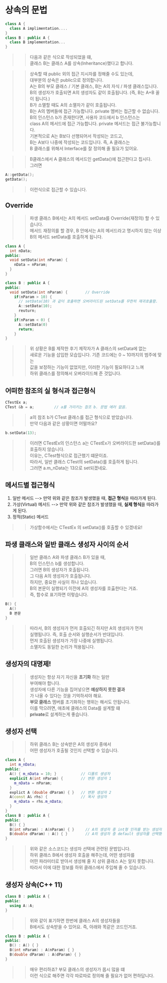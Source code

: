 # 상속의 문법 

```C++
class A {
  class A implimentation....
}
class B : public A {
  class B implementation...
}
```
>> 다음과 같은 식으로 작성되었을 떄,  
>> 클래스 B는 클래스 A를 상속(Inheritance)했다고 합니다.  

>> 상속할 때 public 외의 접근 지시자를 정해줄 수도 있는데,  
>> 대부분의 상속은 public으로 정의합니다.  
>> A는 B의 부모 클래스 / 기본 클래스, B는 A의 자식 / 파생 클래스입니다.  
>> B의 생성자가 호출되면 A의 생성자도 같이 호출됩니다. (즉, B는 A+B 꼴이 됩니다.)  
>> B가 소멸할 때도 A의 소멸자가 같이 호출됩니다.  
>> B는 A의 멤버들에 접근 가능합니다. private 멤버는 접근할 수 없습니다.  
>> B의 인스턴스 b가 존재한다면, 사용자 코드에서 b 인스턴스는  
>> class A의 메서드에 접근 가능합니다. private 메서드는 접근 불가능합니다.  
>> 기본적으로 A는 B보다 선행되어서 작성되는 코드고,  
>> B는 A보다 나중에 작성되는 코드입니다. 즉, A 클래스는  
>> B 클래스를 위해서 Interface를 잘 정의해 줄 필요가 있어요.  


>> B클래스에서 A 클래스의 메서드인 getData()에 접근한다고 칩시다.  
>> 그러면 
```C++
A::getData();
getData();
```
>> 이런식으로 접근할 수 있습니다.  


## Override
>> 파생 클래스 B에서는 A의 메서드 setData를 Override(재정의) 할 수 있습니다.  
>> 메서드 재정의를 할 경우, B 안에서는 A의 메서드라고 명시하지 않는 이상  
>> B의 메서드 setData를 호출하게 됩니다.
```C++
class A {
  int nData;
public:
  void setData(int nParam) {
    nData = nParam;
  }
}

class B : public A {
public:
  void setData(int nParam) {        // Override
    if(nParam > 10) {
      // setData(10) 과 같이 호출하면 오버라이드된 setData를 무한히 재귀호출함.  주의!
      A::setData(10);
      reuturn;
    }
    if(nParam < 0) {
      A::setData(0)
      return;
    }
}
```
>> 위 상황은 B를 제작한 후기 제작자가 A 클래스의 setData에 없는    
>> 새로운 기능을 삽입한 모습입니다. 기존 코드에는 0 ~ 10까지의 범주에 맞는     
>> 값을 보정하는 기능이 없었지만, 이러한 기능이 필요하다고 느껴    
>> 하위 클래스를 정의해서 오버라이드해 준 것입니다.

## 어떠한 참조의 실 형식과 접근형식
```C++ 
CTestEx a;
CTest &b = a;         // a를 가리키는 참조 b. 문법 에러 없음.
```
>> a의 참조 b가 CTest 클래스를 접근 형식으로 받았습니다.  
>> 만약 다음과 같은 상황이면 어떨까요?  
```C++
b.setData(13);
```
>> 이러면 CTestEx의 인스턴스 a는 CTestEx가 오버라이드한 setData()를 호출하지 않습니다.    
>> 이유는, CTest형식으로 접근했기 떄문이죠.  
>> 따라서, 일반 클래스 CTest의 setData()를 호출하게 됩니다.  
>> 그러면 a.m_nData는 13으로 set되겠네요.  

## 메서드별 접근형식
  1. 일반 메서드 --> 만약 위와 같은 참조가 발생했을 때, **접근 형식**을 따라가게 된다.
  2. 가상(Virtual) 메서드 --> 만약 위와 같은 참조가 발생했을 때, **실제 형식**을 따라가게 된다.
  3. 정적(Static) 메서드
>> 가상함수에서는 CTestEx 의 setData()를 호출할 수 있겠네요!  
## 파생 클래스와 일반 클래스 생성자 사이의 순서
>> 일반 클래스 A와 파생 클래스 B가 있을 때,  
>> B의 인스턴스 b를 생성합니다.  
>> 그러면 B의 생성자가 호출됩니다.  
>> 그 다음 A의 생성자가 호출됩니다.  
>> 하지만, 중요한 사실이 하나 있습니다.   
>> B의 본문이 실행되기 이전에 A의 생성자를 호춣한다는 거죠.  
>> 즉, 함수로 표기하면 이렇습니다.  
```C++
B() {
  A()
  B 본문
}
```
>> 따라서, B의 생성자가 먼저 호출되긴 하지만 A의 생성자가 먼저   
>> 실행됩니다.  즉, 호출 순서와 실행순서가 반대입니다.  
>> 먼저 호출된 생성자가 가장 나중에 실행됩니다.  
>> 소멸자도 동일한 논리가 적용됩니다.  


## 생성자의 대명제!  
>> 생성자는 항상 자기 자신을 **초기화** 하는 일만  
>> 부여해야 합니다.  
>> 생성자에 다른 기능을 집어넣으면 **예상하지 못한 결과**  
>> 가 나올 수 있다는 것을 기억하셔야 해요.  
>> **부모 클래스** 멤버를 초기화하는 행위는 해서도 안됩니다.  
>> 이를 막으려면, 애초에 클래스의 Data를 설계할 떄  
>> **private**로 설계하는게 좋습니다.  

## 생성자 선택
>> 하위 클래스 B는 상속받은 A의 생성자 중에서  
>> 어떤 생성자가 호출될 것인지 선택할 수 있습니다.  
```C++
class A {
  int m_nData;
public:
  A() { m_nData = 10; }           // 디폴트 생성자
  explicit A(int nParam) {        // 변환 생성자 1
    m_nData = nParam;
  }
  explict A (double dParam) { }   // 변환 생성자 2
  A(const A& rhs) {               // 복사 생성자
    m_nData = rhs.m_nData;
  }
}
class B : public A {
public:
  B() { }
  B(int nParam) : A(nParam) { }     // A의 생성자 중 int형 인자를 받는 생성자를 선택했다.
  B(double dParam) : A() { }        // A의 생성자 중 default 생성자를 선택했다.
}
```
>> 위와 같은 소스코드는 생성자 선택에 관련된 문법입니다.  
>> 하위 클래스 B에서 생성자 호출을 해주는데, 어떤 생성자를  
>> 어떤 파라미터로 받아서 생성해 줄 지 상위 클래스 A는 알지 못합니다.  
>> 따라서 이에 대한 정보를 하위 클래스에서 주입해 줄 수 있습니다.  

## 생성자 상속(C++ 11)
```C++
class B : public A {
public:
  using A::A;
}
```
>> 위와 같이 표기하면 한번에 클래스 A의 생성자들을  
>> B에서도 상속받을 수 있어요.  즉, 아래와 똑같은 코드인거죠.  
```C++
class B : public A {
public:
  B() : A() { } 
  B(int nParam) : A(nParam) { }
  B(double dParam) : A(dParam) { }
}
```
>> 매우 편리하죠? 부모 클래스의 생성자가 몹시 많을 떄  
>> 이런 식으로 해주면 각각 따로따로 정의해 줄 필요가 없어 편하답니다.  

 
